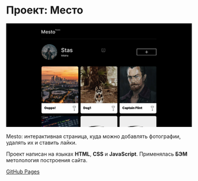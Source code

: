 # Проект: Место

![Preview](https://github.com/ctacbarada/mesto/blob/main/src/images/preview.png?raw=true)

Mesto: интерактивная страница, куда можно добавлять фотографии, удалять их и ставить лайки.

Проект написан на языках __HTML__, __CSS__ и __JavaScript__. Применялась __БЭМ__ метолология построения сайта. 

[GitHub Pages](https://ctacbarada.github.io/mesto/)



